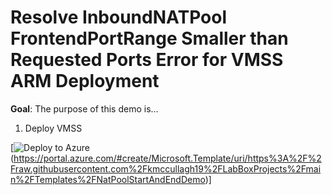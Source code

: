 # Resolve InboundNATPool FrontendPortRange Smaller than Requested Ports Error for VMSS ARM Deployment 

**Goal**: The purpose of this demo is...

1. Deploy VMSS 

[![Deploy to Azure](https://aka.ms/deploytoazurebutton)(https://portal.azure.com/#create/Microsoft.Template/uri/https%3A%2F%2Fraw.githubusercontent.com%2Fkmccullagh19%2FLabBoxProjects%2Fmain%2FTemplates%2FNatPoolStartAndEndDemo)]
